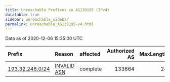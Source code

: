 ```yaml
---
title: Unreachable Prefixes in AS139195 (IPv4)
datatable: true
sidebar: unreachable_sidebar
permalink: unreachable_AS139195-v4.html
---
```


Data as of 2020-12-06 15:35:00 UTC


<div class="datatable-begin"></div>

| Prefix                                                   | Reason                                                                                                  | affected   |   Authorized AS |   MaxLength | Anchor                                         |   unreachable /24s |
|:---------------------------------------------------------|:--------------------------------------------------------------------------------------------------------|:-----------|----------------:|------------:|:-----------------------------------------------|-------------------:|
| [193.32.246.0/24](https://stat.ripe.net/193.32.246.0/24) | [INVALID ASN](https://rpki-validator.ripe.net/announcement-preview?asn=AS139195&prefix=193.32.246.0/24) | complete   |          133664 |          24 | [RIPE](unreachable_RIPE_NCC_RPKI_Root-v4.html) |                  1 |

<div class="datatable-end"></div>
